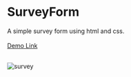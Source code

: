 # SurveyForm
A simple survey form using html and css.<br><br>
<a href="https://jo-erl.github.io/SurveyForm/">Demo Link</a><br><br>

![survey](https://github.com/Jo-erl/SurveyForm/assets/133300552/4bf41ada-e6aa-48c3-ada5-eb5e64e99d42)
